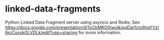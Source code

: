 # linked-data-fragments
Python Linked Data Fragment server using asyncio and Redis; See
https://docs.google.com/presentation/d/1oCbMKO0iwulkiqgDarfcto9naYVzl6rcCsxukGLVDLk/edit?usp=sharing
for more information.
